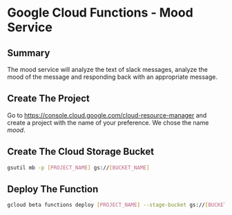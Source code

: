 # Google Cloud Functions - Mood Service

## Summary
The mood service will analyze the text of slack messages, analyze the mood of the message and responding
back with an appropriate message.

## Create The Project
Go to https://console.cloud.google.com/cloud-resource-manager and create a project with the name of your preference. We chose the name _mood_.

## Create The Cloud Storage Bucket
```Bash
gsutil mb -p [PROJECT_NAME] gs://[BUCKET_NAME]
```

## Deploy The Function
```Bash
gcloud beta functions deploy [PROJECT_NAME] --stage-bucket gs://[BUCKET_NAME] --trigger-http
```



